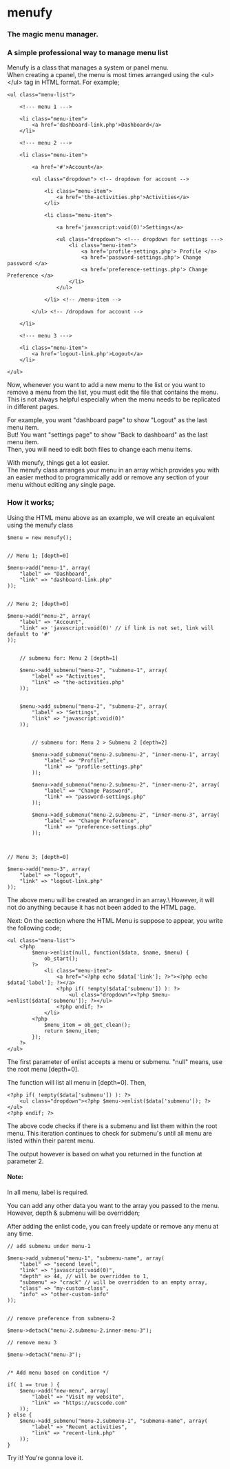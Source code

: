 # menufy
### The magic menu manager. 
### A simple professional way to manage menu list

Menufy is a class that manages a system or panel menu. \
When creating a cpanel, the menu is most times arranged using the &lt;ul&gt;&lt;/ul&gt; tag in HTML format. For example;

	<ul class="menu-list">

		<!--- menu 1 --->
		
		<li class="menu-item">
			<a href='dashboard-link.php'>Dashboard</a>
		</li>
		
		<!--- menu 2 --->
		
		<li class="menu-item">
		
			<a href='#'>Account</a>
			
			<ul class="dropdown"> <!-- dropdown for account -->
			
				<li class="menu-item">
					<a href='the-activities.php'>Activities</a>
				</li>
					
				<li class="menu-item">
				
					<a href='javascript:void(0)'>Settings</a>
					
					<ul class="dropdown"> <!--- dropdown for settings --->
						<li class="menu-item">
							<a href='profile-settings.php'> Profile </a>
							<a href='password-settings.php'> Change password </a>
							<a href='preference-settings.php'> Change Preference </a>
						</li>
					</ul>
					
				</li> <!-- /menu-item -->
				
			</ul> <!-- /dropdown for account -->
			
		</li>
		
		<!--- menu 3 --->
		
		<li class="menu-item">
			<a href='logout-link.php'>Logout</a>
		</li>
		
	</ul>

Now, whenever you want to add a new menu to the list or you want to remove a menu from the list, you must edit the file that contains the menu.\
This is not always helpful especially when the menu needs to be replicated in different pages.

For example, you want "dashboard page" to show "Logout" as the last menu item.\
But! You want "settings page" to show "Back to dashboard" as the last menu item.\
Then, you will need to edit both files to change each menu items.

With menufy, things get a lot easier.\
The menufy class arranges your menu in an array which provides you with an easier method to programmically add or remove any section of your menu without editing any single page.

### How it works;

Using the HTML menu above as an example, we will create an equivalent using the menufy class

	$menu = new menufy();


	// Menu 1; [depth=0]

	$menu->add("menu-1", array(
		"label" => "Dashboard",
		"link" => "dashboard-link.php"
	));


	// Menu 2; [depth=0]

	$menu->add("menu-2", array(
		"label" => "Account",
		"link" => 'javascript:void(0)' // if link is not set, link will default to '#'
	)); 


		// submenu for: Menu 2 [depth=1]
		
		$menu->add_submenu("menu-2", "submenu-1", array(
			"label" => "Activities",
			"link" => "the-activities.php"
		));


		$menu->add_submenu("menu-2", "submenu-2", array(
			"label" => "Settings",
			"link" => "javascript:void(0)"
		));


			// submenu for: Menu 2 > Submenu 2 [depth=2]
			
			$menu->add_submenu("menu-2.submenu-2", "inner-menu-1", array(
				"label" => "Profile",
				"link" => "profile-settings.php"
			));

			$menu->add_submenu("menu-2.submenu-2", "inner-menu-2", array(
				"label" => "Change Password",
				"link" => "password-settings.php"
			));

			$menu->add_submenu("menu-2.submenu-2", "inner-menu-3", array(
				"label" => "Change Preference",
				"link" => "preference-settings.php"
			));
			


	// Menu 3; [depth=0]

	$menu->add("menu-3", array(
		"label" => "logout",
		"link" => "logout-link.php"
	));


The above menu will be created an arranged in an array.\ 
However, it will not do anything because it has not been added to the HTML page.

Next: On the section where the HTML Menu is suppose to appear, you write the following code;

	<ul class="menu-list">
		<?php 
			$menu->enlist(null, function($data, $name, $menu) {
				ob_start();
			?>
				<li class="menu-item">
					<a href="<?php echo $data['link']; ?>"><?php echo $data['label']; ?></a>
					<?php if( !empty($data['submenu']) ): ?>
						<ul class="dropdown"><?php $menu->enlist($data['submenu']); ?></ul>
					<?php endif; ?>	
				</li>
			<?php 
				$menu_item = ob_get_clean();
				return $menu_item;
			});
		?>
	</ul>

The first parameter of enlist accepts a menu or submenu. "null" means, use the root menu [depth=0].

The function will list all menu in [depth=0]. Then,

	<?php if( !empty($data['submenu']) ): ?>
		<ul class="dropdown"><?php $menu->enlist($data['submenu']); ?></ul>
	<?php endif; ?>

The above code checks if there is a submenu and list them within the root menu.
This iteration continues to check for submenu's until all menu are listed within their parent menu.

The output however is based on what you returned in the function at parameter 2.

#### Note:
In all menu, label is required.

You can add any other data you want to the array you passed to the menu. However, depth & submenu will be overridden;

After adding the enlist code, you can freely update or remove any menu at any time.

	// add submenu under menu-1
	
	$menu->add_submenu("menu-1", "submenu-name", array(
		"label" => "second level",
		"link" => "javascript:void(0)", 
		"depth" => 44, // will be overridden to 1,
		"submenu" => "crack" // will be overridden to an empty array,
		"class" => "my-custom-class",
		"info" => "other-custom-info"
	));
	
	
	// remove preference from submenu-2 
	
	$menu->detach("menu-2.submenu-2.inner-menu-3");
	
	// remove menu 3
	
	$menu->detach("menu-3");
	
	
	/* Add menu based on condition */
	
	if( 1 == true ) {
		$menu->add("new-menu", array(
			"label" => "Visit my website",
			"link" => "https://ucscode.com"
		));
	} else {
		$menu->add_submenu("menu-2.submenu-1", "submenu-name", array(
			"label" => "Recent activities",
			"link" => "recent-link.php"
		));
	}
	

Try it! You're gonna love it.
